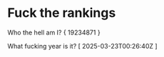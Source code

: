 # Fuck the rankings

Who the hell am I?
{ 19234871 }

What fucking year is it?
[ 2025-03-23T00:26:40Z ]
